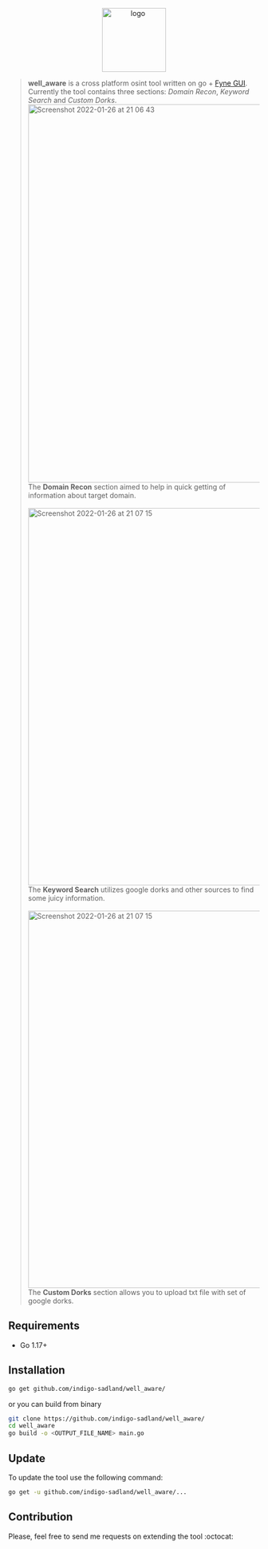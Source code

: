 <p align="center">
  <img  width="128" height="128" src="https://user-images.githubusercontent.com/37074372/154437448-3e82e0fc-ec70-4a32-b640-2184eeac99c4.png" alt="logo"/>
</p>



>**well_aware** is a cross platform osint tool written on go + [Fyne GUI](https://github.com/fyne-io/fyne). \
>Currently the tool contains three sections: *Domain Recon*, *Keyword Search* and *Custom Dorks*.
> <img width="758" alt="Screenshot 2022-01-26 at 21 06 43" src="https://user-images.githubusercontent.com/37074372/154436533-1e73e807-f018-424b-b311-940bf8a7a4a6.PNG"> \
>The **Domain Recon** section aimed to help in quick getting of information about target domain. \
>\
><img width="756" alt="Screenshot 2022-01-26 at 21 07 15" src="https://user-images.githubusercontent.com/37074372/154436656-82ccb8e3-464b-4e48-bb19-e918ccbc2085.PNG">\
>The **Keyword Search** utilizes google dorks and other sources to find some juicy information. \
>\
><img width="756" alt="Screenshot 2022-01-26 at 21 07 15" src="https://user-images.githubusercontent.com/37074372/154436795-f0482eea-dd89-47ab-85d5-6d830366fc5a.PNG">\
>The **Custom Dorks** section allows you to upload txt file with set of google dorks.

## Requirements

- Go 1.17+

## Installation

```sh
go get github.com/indigo-sadland/well_aware/
```
or you can build from binary
```sh
git clone https://github.com/indigo-sadland/well_aware/
cd well_aware
go build -o <OUTPUT_FILE_NAME> main.go
```

## Update

To update the tool use the following command:
```sh
go get -u github.com/indigo-sadland/well_aware/...
```

## Contribution
Please, feel free to send me requests on extending the tool :octocat:
